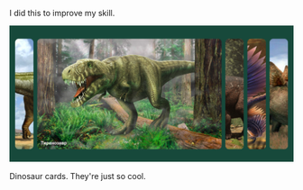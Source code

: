 I did this to improve my skill.

![Image alt](https://raw.githubusercontent.com/Weeelp/Cards/refs/heads/main/img/img1.png)

Dinosaur cards. They're just so cool.
